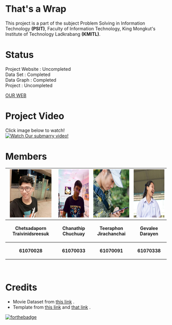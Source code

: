 # That's a Wrap
This project is a part of the subject Problem Solving in Information Technology **(PSIT)**, Faculty of Information Technology, King Mongkut's Institute of Technology Ladkrabang **(KMITL)**.

# Status
Project Website : Uncompleted<br>
Data Set        : Completed<br>
Data Graph      : Completed<br>
Project         : Uncompleted<br>

[OUR WEB](https://hashtagselfie.github.io/That-s-a-Wrap/)

# Project Video

Click image below to watch!<br>
[![Watch Our submarry video!](https://img.youtube.com/vi/7zlsieGFbNU/0.jpg)](https://www.youtube.com/watch?v=7zlsieGFbNU)

# Members

<center><table>
 <tr>
  <th><img src="img/team/1.jpg" height="150" width="130"></th>
  <th><img src="img/team/2.jpg" height="150" width="150"></th>
  <th><img src="img/team/3.jpg" height="150" width="150"></th>
  <th><img src="img/team/4.jpg" height="150" width="150"></th>
 </tr>
 <tr>
  <th><p align="center">Chetsadaporn Traivinidsreesuk</p></th> 
  <th><p align="center">Chanathip Chuchuay</p></th>
  <th><p align="center">Teeraphon Jirachanchai</p></th>
  <th><p align="center">Gevalee Darayen</p></th>
 </tr>
 <tr>
  <th><p align="center">61070028</p></th>
  <th><p align="center">61070033</p></th>
  <th><p align="center">61070091</p></th>
  <th><p align="center">61070338</p></th>
 </table></center>
 
<br />

# Credits
 - Movie Dataset from [this link](https://www.kaggle.com/rounakbanik/the-movies-dataset) .
 - Template from [this link](https://www.kaggle.com/rounakbanik/the-movies-dataset) and [that link](https://startbootstrap.com/template-overviews/full-slider/) .

[![forthebadge](https://forthebadge.com/images/badges/made-with-python.svg)](https://forthebadge.com)
